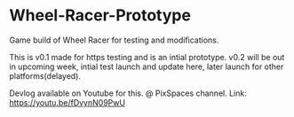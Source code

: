 # Wheel-Racer-Prototype
Game build of Wheel Racer for testing and modifications.

This is v0.1 made for https testing and is an intial prototype.
v0.2 will be out in upcoming week, intial test launch and update here, later launch for other platforms(delayed).

Devlog available on Youtube for this. @ PixSpaces channel.
Link: https://youtu.be/fDvynN09PwU
